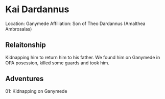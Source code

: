# Kai Dardannus

Location: Ganymede
Affiliation: Son of Theo Dardannus (Amalthea Ambrosalas)

## Relaitonship

Kidnapping him to return him to his father. We found him on Ganymede in OPA posession, killed some guards and took him.

## Adventures

01: Kidnapping on Ganymede
